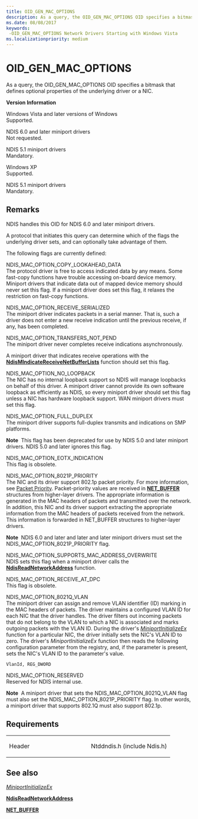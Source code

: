 ```yaml
---
title: OID_GEN_MAC_OPTIONS
description: As a query, the OID_GEN_MAC_OPTIONS OID specifies a bitmask that defines optional properties of the underlying driver or a NIC.
ms.date: 08/08/2017
keywords: 
 -OID_GEN_MAC_OPTIONS Network Drivers Starting with Windows Vista
ms.localizationpriority: medium
---
```


# OID\_GEN\_MAC\_OPTIONS


As a query, the OID\_GEN\_MAC\_OPTIONS OID specifies a bitmask that defines optional properties of the underlying driver or a NIC.

**Version Information**

<a href="" id="windows-vista-and-later-versions-of-windows"></a>Windows Vista and later versions of Windows  
Supported.

<a href="" id="ndis-6-0-and-later-miniport-drivers"></a>NDIS 6.0 and later miniport drivers  
Not requested.

<a href="" id="ndis-5-1-miniport-drivers"></a>NDIS 5.1 miniport drivers  
Mandatory.

<a href="" id="windows-xp"></a>Windows XP  
Supported.

<a href="" id="ndis-5-1-miniport-drivers"></a>NDIS 5.1 miniport drivers  
Mandatory.

Remarks
-------

NDIS handles this OID for NDIS 6.0 and later miniport drivers.

A protocol that initiates this query can determine which of the flags the underlying driver sets, and can optionally take advantage of them.

The following flags are currently defined:

<a href="" id="ndis-mac-option-copy-lookahead-data"></a>NDIS\_MAC\_OPTION\_COPY\_LOOKAHEAD\_DATA  
The protocol driver is free to access indicated data by any means. Some fast-copy functions have trouble accessing on-board device memory. Miniport drivers that indicate data out of mapped device memory should never set this flag. If a miniport driver does set this flag, it relaxes the restriction on fast-copy functions.

<a href="" id="ndis-mac-option-receive-serialized"></a>NDIS\_MAC\_OPTION\_RECEIVE\_SERIALIZED  
The miniport driver indicates packets in a serial manner. That is, such a driver does not enter a new receive indication until the previous receive, if any, has been completed.

<a href="" id="ndis-mac-option-transfers-not-pend"></a>NDIS\_MAC\_OPTION\_TRANSFERS\_NOT\_PEND  
The miniport driver never completes receive indications asynchronously.

A miniport driver that indicates receive operations with the [**NdisMIndicateReceiveNetBufferLists**](/windows-hardware/drivers/ddi/ndis/nf-ndis-ndismindicatereceivenetbufferlists) function should set this flag.

<a href="" id="ndis-mac-option-no-loopback"></a>NDIS\_MAC\_OPTION\_NO\_LOOPBACK  
The NIC has no internal loopback support so NDIS will manage loopbacks on behalf of this driver. A miniport driver cannot provide its own software loopback as efficiently as NDIS, so every miniport driver should set this flag unless a NIC has hardware loopback support. WAN miniport drivers must set this flag.

<a href="" id="ndis-mac-option-full-duplex"></a>NDIS\_MAC\_OPTION\_FULL\_DUPLEX  
The miniport driver supports full-duplex transmits and indications on SMP platforms.

**Note**  This flag has been deprecated for use by NDIS 5.0 and later miniport drivers. NDIS 5.0 and later ignores this flag.

 

<a href="" id="ndis-mac-option-eotx-indication"></a>NDIS\_MAC\_OPTION\_EOTX\_INDICATION  
This flag is obsolete.

<a href="" id="ndis-mac-option-8021p-priority"></a>NDIS\_MAC\_OPTION\_8021P\_PRIORITY  
The NIC and its driver support 802.1p packet priority. For more information, see [Packet Priority](/previous-versions/windows/hardware/network/ff562331(v=vs.85)). Packet-priority values are received in [**NET\_BUFFER**](/windows-hardware/drivers/ddi/ndis/ns-ndis-_net_buffer) structures from higher-layer drivers. The appropriate information is generated in the MAC headers of packets and transmitted over the network. In addition, this NIC and its driver support extracting the appropriate information from the MAC headers of packets received from the network. This information is forwarded in NET\_BUFFER structures to higher-layer drivers.

**Note**  NDIS 6.0 and later and later and later miniport drivers must set the NDIS\_MAC\_OPTION\_8021P\_PRIORITY flag.

 

<a href="" id="ndis-mac-option-supports-mac-address-overwrite"></a>NDIS\_MAC\_OPTION\_SUPPORTS\_MAC\_ADDRESS\_OVERWRITE  
NDIS sets this flag when a miniport driver calls the [**NdisReadNetworkAddress**](/windows-hardware/drivers/ddi/ndis/nf-ndis-ndisreadnetworkaddress) function.

<a href="" id="ndis-mac-option-receive-at-dpc"></a>NDIS\_MAC\_OPTION\_RECEIVE\_AT\_DPC  
This flag is obsolete.

<a href="" id="ndis-mac-option-8021q-vlan"></a>NDIS\_MAC\_OPTION\_8021Q\_VLAN  
The miniport driver can assign and remove VLAN identifier (ID) marking in the MAC headers of packets. The driver maintains a configured VLAN ID for each NIC that the driver handles. The driver filters out incoming packets that do not belong to the VLAN to which a NIC is associated and marks outgoing packets with the VLAN ID. During the driver's [*MiniportInitializeEx*](/windows-hardware/drivers/ddi/ndis/nc-ndis-miniport_initialize) function for a particular NIC, the driver initially sets the NIC's VLAN ID to zero. The driver's *MiniportInitializeEx* function then reads the following configuration parameter from the registry, and, if the parameter is present, sets the NIC's VLAN ID to the parameter's value.

```syntax
VlanId, REG_DWORD
```

<a href="" id="ndis-mac-option-reserved"></a>NDIS\_MAC\_OPTION\_RESERVED  
Reserved for NDIS internal use.

**Note**  A miniport driver that sets the NDIS\_MAC\_OPTION\_8021Q\_VLAN flag must also set the NDIS\_MAC\_OPTION\_8021P\_PRIORITY flag. In other words, a miniport driver that supports 802.1Q must also support 802.1p.

 

Requirements
------------

<table>
<colgroup>
<col width="50%" />
<col width="50%" />
</colgroup>
<tbody>
<tr class="odd">
<td><p>Header</p></td>
<td>Ntddndis.h (include Ndis.h)</td>
</tr>
</tbody>
</table>

## See also


[*MiniportInitializeEx*](/windows-hardware/drivers/ddi/ndis/nc-ndis-miniport_initialize)

[**NdisReadNetworkAddress**](/windows-hardware/drivers/ddi/ndis/nf-ndis-ndisreadnetworkaddress)

[**NET\_BUFFER**](/windows-hardware/drivers/ddi/ndis/ns-ndis-_net_buffer)

 

